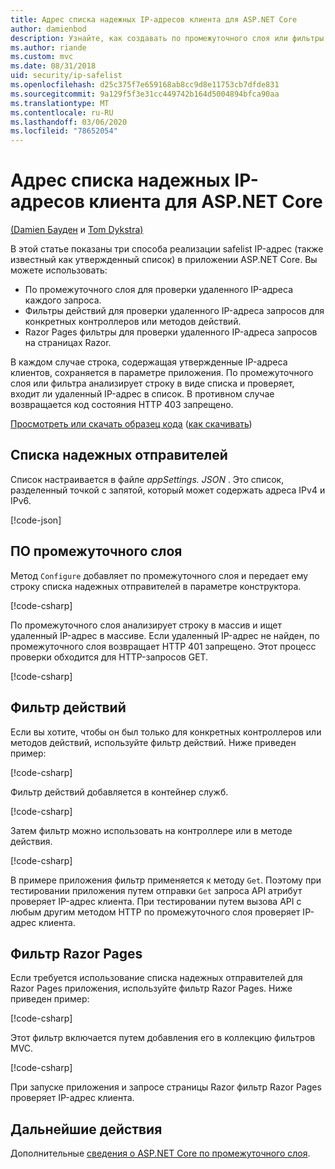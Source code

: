 ```yaml
---
title: Адрес списка надежных IP-адресов клиента для ASP.NET Core
author: damienbod
description: Узнайте, как создавать по промежуточного слоя или фильтры действий для проверки удаленных IP-адресов по списку утвержденных IP-адресов.
ms.author: riande
ms.custom: mvc
ms.date: 08/31/2018
uid: security/ip-safelist
ms.openlocfilehash: d25c375f7e659168ab8cc9d8e11753cb7dfde831
ms.sourcegitcommit: 9a129f5f3e31cc449742b164d5004894bfca90aa
ms.translationtype: MT
ms.contentlocale: ru-RU
ms.lasthandoff: 03/06/2020
ms.locfileid: "78652054"
---
```

# <a name="client-ip-safelist-for-aspnet-core"></a>Адрес списка надежных IP-адресов клиента для ASP.NET Core

[(Damien Бауден](https://twitter.com/damien_bod) и [Tom Dykstra)](https://github.com/tdykstra)
 
В этой статье показаны три способа реализации safelist IP-адрес (также известный как утвержденный список) в приложении ASP.NET Core. Вы можете использовать:

* По промежуточного слоя для проверки удаленного IP-адреса каждого запроса.
* Фильтры действий для проверки удаленного IP-адреса запросов для конкретных контроллеров или методов действий.
* Razor Pages фильтры для проверки удаленного IP-адреса запросов на страницах Razor.

В каждом случае строка, содержащая утвержденные IP-адреса клиентов, сохраняется в параметре приложения. По промежуточного слоя или фильтра анализирует строку в виде списка и проверяет, входит ли удаленный IP-адрес в список. В противном случае возвращается код состояния HTTP 403 запрещено.

[Просмотреть или скачать образец кода](https://github.com/dotnet/AspNetCore.Docs/tree/master/aspnetcore/security/ip-safelist/samples/2.x/ClientIpAspNetCore) ([как скачивать](xref:index#how-to-download-a-sample))

## <a name="the-safelist"></a>Списка надежных отправителей

Список настраивается в файле *appSettings. JSON* . Это список, разделенный точкой с запятой, который может содержать адреса IPv4 и IPv6.

[!code-json[](ip-safelist/samples/2.x/ClientIpAspNetCore/appsettings.json?highlight=2)]

## <a name="middleware"></a>ПО промежуточного слоя

Метод `Configure` добавляет по промежуточного слоя и передает ему строку списка надежных отправителей в параметре конструктора.

[!code-csharp[](ip-safelist/samples/2.x/ClientIpAspNetCore/Startup.cs?name=snippet_Configure&highlight=10)]

По промежуточного слоя анализирует строку в массив и ищет удаленный IP-адрес в массиве. Если удаленный IP-адрес не найден, по промежуточного слоя возвращает HTTP 401 запрещено. Этот процесс проверки обходится для HTTP-запросов GET.

[!code-csharp[](ip-safelist/samples/2.x/ClientIpAspNetCore/AdminSafeListMiddleware.cs?name=snippet_ClassOnly)]

## <a name="action-filter"></a>Фильтр действий

Если вы хотите, чтобы он был только для конкретных контроллеров или методов действий, используйте фильтр действий. Ниже приведен пример: 

[!code-csharp[](ip-safelist/samples/2.x/ClientIpAspNetCore/Filters/ClientIpCheckFilter.cs)]

Фильтр действий добавляется в контейнер служб.

[!code-csharp[](ip-safelist/samples/2.x/ClientIpAspNetCore/Startup.cs?name=snippet_ConfigureServices&highlight=3)]

Затем фильтр можно использовать на контроллере или в методе действия.

[!code-csharp[](ip-safelist/samples/2.x/ClientIpAspNetCore/Controllers/ValuesController.cs?name=snippet_Filter&highlight=1)]

В примере приложения фильтр применяется к методу `Get`. Поэтому при тестировании приложения путем отправки `Get` запроса API атрибут проверяет IP-адрес клиента. При тестировании путем вызова API с любым другим методом HTTP по промежуточного слоя проверяет IP-адрес клиента.

## <a name="razor-pages-filter"></a>Фильтр Razor Pages 

Если требуется использование списка надежных отправителей для Razor Pages приложения, используйте фильтр Razor Pages. Ниже приведен пример: 

[!code-csharp[](ip-safelist/samples/2.x/ClientIpAspNetCore/Filters/ClientIpCheckPageFilter.cs)]

Этот фильтр включается путем добавления его в коллекцию фильтров MVC.

[!code-csharp[](ip-safelist/samples/2.x/ClientIpAspNetCore/Startup.cs?name=snippet_ConfigureServices&highlight=7-9)]

При запуске приложения и запросе страницы Razor фильтр Razor Pages проверяет IP-адрес клиента.

## <a name="next-steps"></a>Дальнейшие действия

Дополнительные [сведения о ASP.NET Core по промежуточного слоя](xref:fundamentals/middleware/index).
